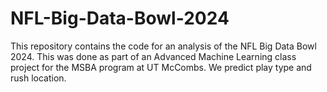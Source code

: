 # NFL-Big-Data-Bowl-2024
This repository contains the code for an analysis of the NFL Big Data Bowl 2024. This was done as part of an Advanced Machine Learning class project for the MSBA program at UT McCombs. We predict play type and rush location. 
